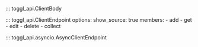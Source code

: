 ::: toggl_api.ClientBody

::: toggl_api.ClientEndpoint
    options:
        show_source: true
        members:
            - add
            - get
            - edit
            - delete
            - collect

::: toggl_api.asyncio.AsyncClientEndpoint
